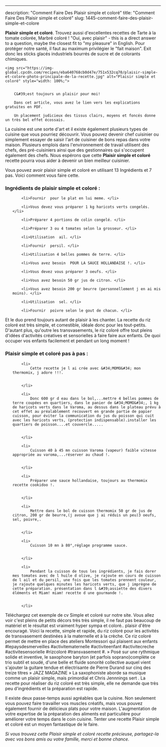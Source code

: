---
description: "Comment Faire Des Plaisir simple et coloré"
title: "Comment Faire Des Plaisir simple et coloré"
slug: 1445-comment-faire-des-plaisir-simple-et-colore

<p>
	<strong>Plaisir simple et coloré</strong>. 
	Trouvez aussi d&#39;excellentes recettes de Tarte à la tomate colorée, Marbré coloré ! &#34;Oui, avec plaisir&#34; - this is a direct answer to a question, maybe the closest fit to &#34;my pleasure&#34; in English. Pour protéger notre santé, il faut au maximum privilégier le &#34;fait maison&#34;. Exit donc les sticks glacés industriels bourrés de sucre et de colorants chimiques.
</p>
<p>
	
	<img src="https://img-global.cpcdn.com/recipes/eba640768cb0d47e/751x532cq70/plaisir-simple-et-colore-photo-principale-de-la-recette.jpg" alt="Plaisir simple et coloré" style="width: 100%;">
	
	
		C&#39;est toujours un plaisir pour moi!
	
		Dans cet article, vous avez le lien vers les explications gratuites en PDF.
	
		Un placement judicieux des tissus clairs, moyens et foncés donne un très bel effet écossais.
	
</p>

La cuisine est une sorte d'art et il existe également plusieurs types de cuisine que vous pourriez découvrir. Vous pouvez devenir chef cuisinier ou simplement essayer de saisir l'art de cuisiner de bons repas dans votre maison. Plusieurs emplois dans l'environnement de travail utilisent des chefs, des pré-cuisiniers ainsi que des gestionnaires qui s'occupent également des chefs. Nous espérons que cette <strong> Plaisir simple et coloré </strong> recette pourra vous aider à devenir un bien meilleur cuisinier.

<!--inarticleads1-->

Vous pouvez avoir plaisir simple et coloré en utilisant 13 Ingrédients et 7 pas. Voici comment vous faire cette.

<h3>Ingrédients de plaisir simple et coloré :</h3>

<ol>
	
		<li>Fournir  pour le plat en lui meme. </li>
	
		<li>Vous devez vous préparer 1 kg haricots verts congelés. </li>
	
		<li>Préparer 4 portions de colin congelé. </li>
	
		<li>Préparer 3 ou 4 tomates selon la grosseur. </li>
	
		<li>Utilisation  ail. </li>
	
		<li>Fournir  persil. </li>
	
		<li>Utilisation 4 belles pommes de terre. </li>
	
		<li>Vous avez besoin  POUR LA SAUCE HOLLANDAISE !. </li>
	
		<li>Vous devez vous préparer 3 oeufs. </li>
	
		<li>Vous avez besoin 50 gr jus de citron. </li>
	
		<li>Vous avez besoin 200 gr beurre (personnellement j en ai mis moins). </li>
	
		<li>Utilisation  sel. </li>
	
		<li>Fournir  poivre selon le gout de chacun. </li>
	
</ol>

Et le duo prend toujours autant de plaisir à les chanter. La recette du riz coloré est très simple, et comestible, idéale donc pour les tout-petits. D&#39;autant plus, qu&#39;outre les transvasements, le riz coloré offre tout pleins d&#39;idées d&#39;activités créatives et sensorielles à faire faire aux enfants. De quoi occuper vos enfants facilement et pendant un long moment ! 

<!--inarticleads2-->

<h3>Plaisir simple et coloré pas à pas :</h3>

<ol>
	
		<li>
			Cette recette je l ai crée avec &#34;MOMO&#34; mon thermomix, j adore !!!.
			
			
		</li>
	
		<li>
			Donc 600 gr d eau dans le bol,...mettre 4 belles pommes de terre coupées en quartiers, dans le panier de &#34;MOMO&#34;, 1 kg de haricots verts dans le Varoma, au dessus dans le plateau prévu à cet effet au préalablement recouvert en grande partie de papier cuisson, pour éviter la communication du jus du poisson qui cuit avec les haricots verts, (protection indispensable).installer les quartiers de poisson....et couvercle.....
			
			
		</li>
	
		<li>
			Cuisson 40 à 45 mn cuisson Varoma (vapeur) faible vitesse appropriée au varoma,...réserver au chaud !.
			
			
		</li>
	
		<li>
			Préparer une sauce hollandaise, toujours au thermomix recette cookidoo !.
			
			
		</li>
	
		<li>
			Mettre dans le bol de cuisson thermomix 50 gr de jus de citron, 200 gr de beurre,(j avoue que j ai réduis un peu)3 oeufs, sel, poivre,.
			
			
		</li>
	
		<li>
			Cuisson 10 mn à 80°,réglage programme sauce.
			
			
		</li>
	
		<li>
			Pendant la cuisson de tous les ingrédients, je fais dorer mes tomates avec de l huile d olive, je rajoute en cours de cuisson de l ail et du persil, une fois que les tomates prennent couleur, je rajoute quelques minutes les haricots verts, que j imprègne de cette préparation. présentation dans l &#39;assiette des divers éléments et Miam! miam! recette d une gourmande !.
			
			
		</li>
	
</ol>

Téléchargez cet exemple de cv Simple et coloré sur notre site. Vous allez voir c&#39;est pleins de petits décors très très simple, il ne faut pas beaucoup de matériel et le résultat est vraiment hyper sympa et coloré.. plaisir d&#39;être encouragé. Voici la recette, simple et rapide, du riz coloré pour les activités de transvasement destinées à la maternelle et à la crèche. Ce riz coloré permet de mettre en place des ateliers Montessori qui plaisent aux enfants #lepaysdesmerveilles #activitematernelle #activiteenfant #activitecreche #activitesensorielle #rizcoloré #transvasement #. » Posé sur une rythmique solide et inventive, le saxophone baryton (et parfois soprano)complète ce trio subtil et soudé, d&#39;une belle et fluide sonorité collective auquel vient s&#39;ajouter la guitare tendue et électrisante de Pierre Durand sur cinq des treize titres » JAZZ MAGAZINE » La saxophoniste aborde sa musique comme un plaisir simple, mais primordial et Chris Jennnings sert . La recette pour réaliser du riz coloré est très simple, elle ne demande que très peu d&#39;ingrédients et la préparation est rapide. 

<!--inarticleads1-->

<p>
Il existe deux passe-temps aussi agréables que la cuisine. Non seulement vous pouvez faire travailler vos muscles créatifs, mais vous pouvez également fournir de délicieux plats pour votre maison. L'augmentation de votre expertise de la préparation des aliments est particulière pour améliorer votre temps dans le coin cuisine. Tenter une recette Plaisir simple et coloré est un moyen fantastique de le faire.
</p>

<p>
<i>Si vous trouvez cette Plaisir simple et coloré recette précieuse, partagez-la avec vos bons amis ou votre famille, merci et bonne chance.</i>
</p>
